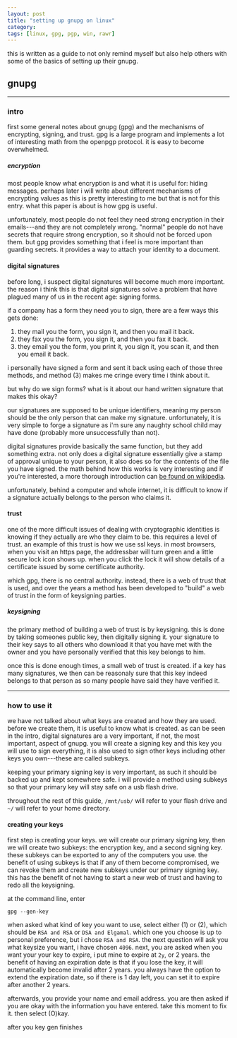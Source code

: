 ```yaml
---
layout: post
title: "setting up gnupg on linux"
category: 
tags: [linux, gpg, pgp, win, rawr]
---
```

this is written as a guide to not only remind myself but also help
others with some of the basics of setting up their gnupg.

## gnupg

---------------------------------------------------------------------

### intro

first some general notes about gnupg (gpg) and the mechanisms of encrypting,
signing, and trust. gpg is a large program and implements a lot of
interesting math from the openpgp protocol. it is easy to become
overwhelmed.

##### encryption

most people know what encryption is and what it is useful for: hiding
messages. perhaps later i will write about different mechanisms of
encrypting values as this is pretty interesting to me but that is not
for this entry. what this paper is about is how gpg is useful.

unfortunately, most people do not feel they need strong encryption in
their emails---and they are not completely wrong. "normal" people do not have
secrets that require strong encryption, so it should not be forced
upon them. but gpg provides something that i feel is more important
than guarding secrets. it provides a way to attach your identity to a
document.

#### digital signatures

before long, i suspect digital signatures will become much more
important. the reason i think this is that digital signatures solve a
problem that have plagued many of us in the recent age: signing forms.

if a company has a form they need you to sign, there are a few ways
this gets done:

  1. they mail you the form, you sign it, and then you mail it back.
  2. they fax you the form, you sign it, and then you fax it back.
  3. they email you the form, you print it, you sign it, you scan it,
     and then you email it back.

i personally have signed a form and sent it back using each of those
three methods, and method (3) makes me cringe every time i think about
it.

but why do we sign forms? what is it about our hand written signature
that makes this okay?

our signatures are supposed to be unique identifiers, meaning my
person should be the only person that can make my signature.
unfortunately, it is very simple to forge a signature as i'm sure any
naughty school child may have done (probably more unsuccessfully than
not).

digital signatures provide basically the same function, but they add
something extra. not only does a digital signature essentially give a
stamp of approval unique to your person, it also does so for the
contents of the file you have signed. the math behind how this works
is very interesting and if you're interested, a more thorough
introduction can [be found on
wikipedia](http://en.wikipedia.org/wiki/Digital_signature).

unfortunately, behind a computer and whole internet, it is difficult
to know if a signature actually belongs to the person who claims it.

#### trust

one of the more difficult issues of dealing with cryptographic
identities is knowing if they actually are who they claim to be. this
requires a level of trust. an example of this trust is how we use ssl
keys. in most browsers, when you visit an https page, the addressbar
will turn green and a little secure lock icon shows up. when you click
the lock it will show details of a certificate issued by some
certificate authority.

which gpg, there is no central authority. instead, there is a web of
trust that is used, and over the years a method has been developed to
"build" a web of trust in the form of keysigning parties.

##### keysigning

the primary method of building a web of trust is by keysigning. this
is done by taking someones public key, then digitally signing it. your
signature to their key says to all others who download it that you
have met with the owner and you have personally verified that this key
belongs to him.

once this is done enough times, a small web of trust is created. if a
key has many signatures, we then can be reasonaly sure that this key indeed
belongs to that person as so many people have said they have verified
it.

---------------------------------------------------------------------

### how to use it

we have not talked about what keys are created and how they are used.
before we create them, it is useful to know what is created. as can be
seen in the intro, digital signatures are a very important, if not, the
most important, aspect of gnupg. you will create a signing key and
this key you will use to sign everything, it is also used to sign
other keys including other keys you own---these are called subkeys.

keeping your primary signing key is very important, as such it should
be backed up and kept somewhere safe. i will provide a method using
subkeys so that your primary key will stay safe on a usb flash drive.

throughout the rest of this guide, `/mnt/usb/` will refer to your flash
drive and `~/` will refer to your home directory.

#### creating your keys

first step is creating your keys. we will create our primary signing
key, then we will create two subkeys: the encryption key, and a second
signing key. these subkeys can be exported to any of the computers you
use. the benefit of using subkeys is that if any of them become
compromised, we can revoke them and create new subkeys under our
primary signing key. this has the benefit of not having to start a new
web of trust and having to redo all the keysigning.

at the command line, enter

    gpg --gen-key

when asked what kind of key you want to use, select either (1) or (2),
which should be `RSA and RSA` or `DSA and Elgamal`. which one you
choose is up to personal preference, but i chose `RSA and RSA`. the
next question will ask you what keysize you want, i have chosen
`4096`. next, you are asked when you want your your key to expire, i
put mine to expire at `2y`, or 2 years. the benefit of having an
expiration date is that if you lose the key, it will automatically
become invalid after 2 years. you always have the option to extend the
expiration date, so if there is 1 day left, you can set it to expire
after another 2 years.

afterwards, you provide your name and email address. you are then
asked if you are okay with the information you have entered. take this
moment to fix it. then select (O)kay.

after you key gen finishes
